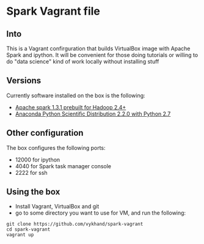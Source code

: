 # Spark Vagrant file

## Into
This is a Vagrant confirguration that builds VirtualBox image with Apache Spark and ipython.
It will be convenient for those doing tutorials or willing to do "data science" kind of work locally without installing stuff

## Versions

Currently software installed on the box is the following:

  * [Apache spark 1.3.1 prebuilt for Hadoop 2.4+](https://spark.apache.org/downloads.html)
  * [Anaconda Python Scientific Distribution 2.2.0 with Python 2.7](http://continuum.io/downloads#all)
 
## Other configuration

The box configures the following ports:
   * 12000 for ipython
   * 4040 for Spark task manager console
   * 2222 for ssh
   

## Using the box

   * Install Vagrant, VirtualBox and git
   * go to some directory you want to use for VM, and run the following:

```
git clone https://github.com/vykhand/spark-vagrant
cd spark-vagrant
vagrant up
```

